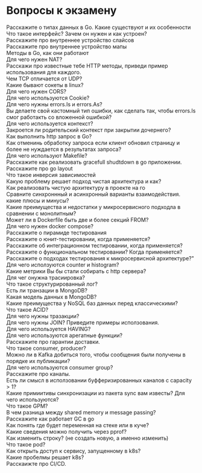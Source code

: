 # Вопросы к экзамену  
Расскажите о типах данных в Go. Какие существуют и их особенности  
Что такое интерфейс? Зачем он нужен и как устроен?  
Расскажите про внутреннее устройство слайсов  
Расскажите про внутреннее устройство мапы  
Методы в Go, как они работают  
Для чего нужен NAT?  
Расскажи про известные тебе HTTP методы, приведи пример использования для каждого.  
Чем TCP отличается от UDP?  
Какие бывают сокеты в linux?  
Для чего нужен CORS?  
Для чего используются Cookie?  
Для чего нужны errors.Is и errors.As?  
Вы делаете свой кастомный тип ошибки, как сделать так, чтобы errors.Is смог работакть со вложенной ошибкой?  
Для чего используется контекст?  
Закроется ли родительский контекст при закрытии дочернего?  
Как выполнить http запрос в Go?  
Как отменинь обработку запроса если клиент обновил страницу и более не нуждается в результатах запроса?   
Для чего используют Makefile?   
Расскажите как реализовать gracefull shudtdown в go приложении.  
Расскажите про go layout  
Что такое инверсия зависимостей  
Какую проблему решает подход чистая архитектура и как?  
Как реализовать чистую архитектуру в проекте на го  
Сравните синхроннный и асинхронный варианты взаимодействия. какие плюсы и минусы?  
Какие преимущества и недостатки у микросервисного подходла в сравнении с монолитным?  
Может ли в Dockerfile быть две и более секций FROM?   
Для чего нужен docker compose?  
Расскажите о пирамиде тестирования  
Расскажите о юнит-тестировании, когда применяется?  
Расскажите об интеграционном тестировании, когда применяется?  
Расскажите о функциональном тестировании? Когда применяется?   
Расскажите о подходах тестирования к микросервисной архитектуре?"  
Для чего исползуются counter и histogram?   
Какие метрики Вы бы стали собирать с http сервера?   
Для чег онужна трасиировка?   
Что такое структурированный лог?   
Есть ли транзации в MongoDB?   
Какая модель данных в MongoDB?  
Какие преимущества у NoSQL баз данных перед классическими?  
Что такое ACID?  
Для чего нужны тразакции?   
Для чего нужны JOIN?  Приведите примеры исползования.  
Для чего используется HAVING?   
Для чего используются арегатные функции?  
Расскажите про гарантии доставки.  
Что такое consumer, producer?   
Можно ли в Kafka добиться того, чтобы сообщения были получены в порядке их публикации?   
Для чего используются consumer group?  
Расскажите про каналы.   
Есть ли смысл в исползовании буфферизированных каналов с capacity > 1?   
Какие примиитивы синхронизации из пакета sync вам известы? Для чего используются?   
Что такое GPM?  
В чем разница между shared memory и message passing?  
Расскажите как работает GC в go  
Как понять где будет переменная на стеке или в куче?  
Какие сведения можно получить через pprof?   
Как изменить строку? (не создать новую, а именно изменить)  
Что такое pod?   
Как открыть доступ к сервису, запущенному в k8s?   
Какие пробелмы решает k8s?   
Расскаижте про CI/CD.  
